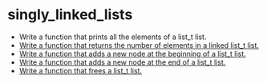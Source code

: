 <h1 class ="align-center">singly_linked_lists</h1>
<ul>
   <a style= "color:black, text-decoration:none""href = "https://github.com/Sakhinamammadzade/holbertonschool-low_level_programming/blob/main/singly_linked_lists/0-print_list.c"><li>Write a function that prints all the elements of a list_t list.</li></a>
   <a  style= "color:black, text-decoration:none" href = "https://github.com/Sakhinamammadzade/holbertonschool-low_level_programming/blob/main/singly_linked_lists/1-list_len.c"><li>Write a function that returns the number of elements in a linked list_t list.</li></a>
   <a  style= "color:black, text-decoration:none" href = "https://github.com/Sakhinamammadzade/holbertonschool-low_level_programming/blob/main/singly_linked_lists/2-add_node.c"><li>Write a function that adds a new node at the beginning of a list_t list.</li></a>
   <a  style= "color:black, text-decoration:none" href = "https://github.com/Sakhinamammadzade/holbertonschool-low_level_programming/blob/main/singly_linked_lists/3-add_node_end.c"> <li>Write a function that adds a new node at the end of a list_t list.</li></a>
   <a  style= "color:black, text-decoration:none" href = "https://github.com/Sakhinamammadzade/holbertonschool-low_level_programming/blob/main/singly_linked_lists/4-free_list.c"> <li>Write a function that frees a list_t list.</li></a>
</ul>
